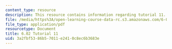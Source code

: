 ```yaml
---
content_type: resource
description: This resource contains information regarding tutorial 11.
file: /media/https%3A/open-learning-course-data-rc.s3.amazonaws.com/6-02-introduction-to-eecs-ii-digital-communication-systems-fall-2012/3a2fbf5386b57011e2410c8ec6b3683e_MIT6_02F12_tutor11.pdf
file_type: application/pdf
resourcetype: Document
title: 6.02 Tutorial 11
uid: 3a2fbf53-86b5-7011-e241-0c8ec6b3683e
---
```

